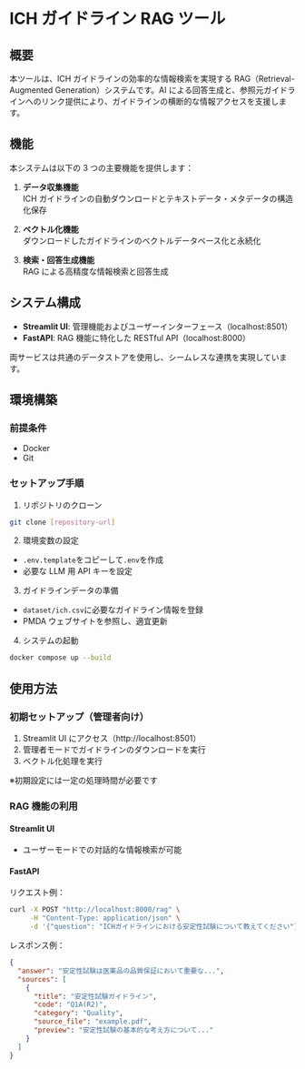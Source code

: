 # ICH ガイドライン RAG ツール

## 概要

本ツールは、ICH ガイドラインの効率的な情報検索を実現する RAG（Retrieval-Augmented Generation）システムです。AI による回答生成と、参照元ガイドラインへのリンク提供により、ガイドラインの横断的な情報アクセスを支援します。

## 機能

本システムは以下の 3 つの主要機能を提供します：

1. **データ収集機能**  
   ICH ガイドラインの自動ダウンロードとテキストデータ・メタデータの構造化保存

2. **ベクトル化機能**  
   ダウンロードしたガイドラインのベクトルデータベース化と永続化

3. **検索・回答生成機能**  
   RAG による高精度な情報検索と回答生成

## システム構成

- **Streamlit UI**: 管理機能およびユーザーインターフェース（localhost:8501）
- **FastAPI**: RAG 機能に特化した RESTful API（localhost:8000）

両サービスは共通のデータストアを使用し、シームレスな連携を実現しています。

## 環境構築

### 前提条件

- Docker
- Git

### セットアップ手順

1. リポジトリのクローン

```bash
git clone [repository-url]
```

2. 環境変数の設定

- `.env.template`をコピーして`.env`を作成
- 必要な LLM 用 API キーを設定

3. ガイドラインデータの準備

- `dataset/ich.csv`に必要なガイドライン情報を登録
- PMDA ウェブサイトを参照し、適宜更新

4. システムの起動

```bash
docker compose up --build
```

## 使用方法

### 初期セットアップ（管理者向け）

1. Streamlit UI にアクセス（http://localhost:8501）
2. 管理者モードでガイドラインのダウンロードを実行
3. ベクトル化処理を実行

※初期設定には一定の処理時間が必要です

### RAG 機能の利用

#### Streamlit UI

- ユーザーモードでの対話的な情報検索が可能

#### FastAPI

リクエスト例：

```bash
curl -X POST "http://localhost:8000/rag" \
     -H "Content-Type: application/json" \
     -d '{"question": "ICHガイドラインにおける安定性試験について教えてください"}'
```

レスポンス例：

```json
{
  "answer": "安定性試験は医薬品の品質保証において重要な...",
  "sources": [
    {
      "title": "安定性試験ガイドライン",
      "code": "Q1A(R2)",
      "category": "Quality",
      "source_file": "example.pdf",
      "preview": "安定性試験の基本的な考え方について..."
    }
  ]
}
```
